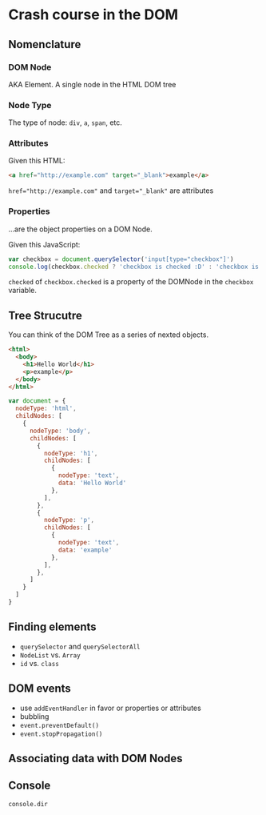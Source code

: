 # Crash course in the DOM

## Nomenclature

### DOM Node

AKA Element. A single node in the HTML DOM tree

### Node Type

The type of node: `div`, `a`, `span`, etc.

### Attributes

Given this HTML:

```html
<a href="http://example.com" target="_blank">example</a>
```

`href="http://example.com"` and `target="_blank"` are attributes

### Properties

…are the object properties on a DOM Node.

Given this JavaScript:

```js
var checkbox = document.querySelector('input[type="checkbox"]')
console.log(checkbox.checked ? 'checkbox is checked :D' : 'checkbox is not checked')
```

`checked` of `checkbox.checked` is a property of the DOMNode in the `checkbox` variable.


## Tree Strucutre

You can think of the DOM Tree as a series of nexted objects.

```html
<html>
  <body>
    <h1>Hello World</h1>
    <p>example</p>
  </body>
</html>
```

```js
var document = {
  nodeType: 'html',
  childNodes: [
    {
      nodeType: 'body',
      childNodes: [
        {
          nodeType: 'h1',
          childNodes: [
            {
              nodeType: 'text',
              data: 'Hello World'
            },
          ],
        },
        {
          nodeType: 'p',
          childNodes: [
            {
              nodeType: 'text',
              data: 'example'
            },
          ],
        },
      ]
    }
  ]
}
```


## Finding elements

- `querySelector` and `querySelectorAll`
- `NodeList` vs. `Array`
- `id` vs. `class`


## DOM events

- use `addEventHandler` in favor or properties or attributes
- bubbling
- `event.preventDefault()`
- `event.stopPropagation()`

## Associating data with DOM Nodes

## Console

`console.dir`

